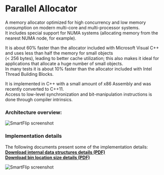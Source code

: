 Parallel Allocator
===================

A memory allocator optimized for high concurrency and low memory consumption on modern multi-core and multi-processor systems.  
It includes special support for NUMA systems (allocating memory from the nearest NUMA node, for example).

It is about 60% faster than the allocator included with Microsoft Visual C++ and uses less than half the memory for small objects  
(< 256 bytes), leading to better cache utilization; this also makes it ideal for applications that allocate a huge number of small objects.  
In many tests it is about 10% faster than the allocator included with Intel Thread Building Blocks.  

It is implemented in C++ with a small amount of x86 Assembly and was recently converted to C++11.  
Access to low-level synchronization and bit-manipulation instructions is done through compiler intrinsics.  

### Architecture overview:  

![SmartFlip screenshot](http://www.gratianlup.com/documents/allocator_summary.png)  

### Implementation details

The following documents present some of the implementation details:  
**[Download internal data structures details (PDF)](http://www.gratianlup.com/documents/allocator.pdf)**  
**[Download bin location size details (PDF)](http://www.gratianlup.com/documents/allocator_bins.pdf)**  

![SmartFlip screenshot](http://www.gratianlup.com/documents/allocator.png)  
